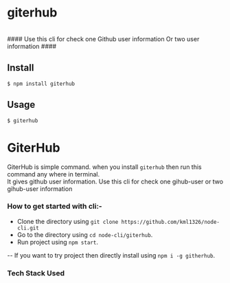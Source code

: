 # giterhub #
</br>
#### Use this cli for check one Github user information Or two user information ####

## Install ##
``` $ npm install giterhub ```


## Usage ##

``` $ giterhub ```


# GiterHub
GiterHub is simple command. when you install `giterhub` then run this command any where in terminal.<br> 
It gives github user information. 
Use this cli for check one gihub-user or two gihub-user information 

### How to get started with cli:-
* Clone the directory using `git clone https://github.com/kml1326/node-cli.git`
* Go to the directory using `cd node-cli/giterhub`.
* Run project using `npm start`. <br>

-- If you want to try project then directly install using `npm i -g githerhub`.

### Tech Stack Used


